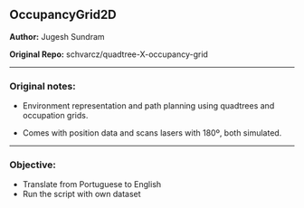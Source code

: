 ## OccupancyGrid2D
**Author:** Jugesh Sundram

**Original Repo:** schvarcz/quadtree-X-occupancy-grid

---

### Original notes:
* Environment representation and path planning using quadtrees and occupation grids.

* Comes with position data and scans lasers with 180º, both simulated.

---

### Objective:
* Translate from Portuguese to English
* Run the script with own dataset
